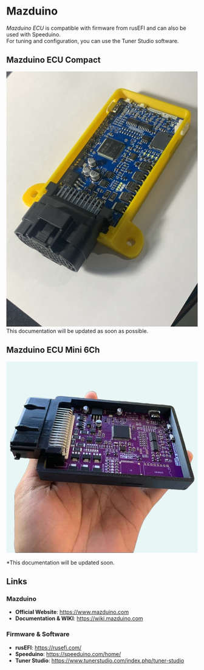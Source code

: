 # Mazduino
*Mazduino ECU* is compatible with firmware from rusEFI and can also be used with Speeduino.  
For tuning and configuration, you can use the Tuner Studio software.

## Mazduino ECU Compact
![Assembled Mazduino ECU](Mazduino-Compact/v2.1/assembled.jpeg)
This documentation will be updated as soon as possible.

## Mazduino ECU Mini 6Ch
![Assembled Mazduino ECU](Mazduino-Mini-6CH/mazduino-mini-6ch.jpeg)

*This documentation will be updated soon.


## Links
### Mazduino
- **Official Website**: https://www.mazduino.com
- **Documentation & WIKI**: https://wiki.mazduino.com

### Firmware & Software
- **rusEFI**: https://rusefi.com/
- **Speeduino**: https://speeduino.com/home/
- **Tuner Studio**: https://www.tunerstudio.com/index.php/tuner-studio
